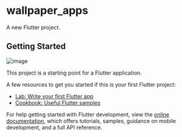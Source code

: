 # wallpaper_apps

A new Flutter project.

## Getting Started
![image]([https://ibb.co/4W1dwTp](https://i.ibb.co/31Rz5Nc/Whats-App-Image-2024-02-17-at-11-31-49-AM.jpg))

This project is a starting point for a Flutter application.

A few resources to get you started if this is your first Flutter project:

- [Lab: Write your first Flutter app](https://docs.flutter.dev/get-started/codelab)
- [Cookbook: Useful Flutter samples](https://docs.flutter.dev/cookbook)

For help getting started with Flutter development, view the
[online documentation](https://docs.flutter.dev/), which offers tutorials,
samples, guidance on mobile development, and a full API reference.
